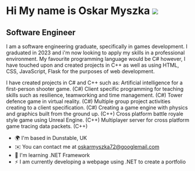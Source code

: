 Hi My name is Oskar Myszka ![](https://user-images.githubusercontent.com/18350557/176309783-0785949b-9127-417c-8b55-ab5a4333674e.gif)
====================================================================================================================================

Software Engineer
-----------------

I am a software engineering graduate, specifically in games development. I graduated in 2023 and i'm now looking to apply my skills in a professional environment. My favourite programming language would be C# however, I have touched upon and created projects in C++ as well as using HTML, CSS, JavaScript, Flask for the purposes of web development.

I have created projects in C# and C++ such as: Artificial intelligence for a first-person shooter game. (C#) Client specific programming for teaching skills such as resilience, teamworking and time management. (C#) Tower defence game in virtual reality. (C#) Multiple group project activities creating to a client specification. (C#) Creating a game engine with physics and graphics built from the ground up. (C++) Cross platform battle royale style game using Unreal Engine. (C++) Multiplayer server for cross platform game tracing data packets. (C++)

* 🌍  I'm based in Dunstable, UK
* ✉️  You can contact me at [oskarmyszka72@googlemail.com](mailto:oskarmyszka72@googlemail.com)
* 🧠  I'm learning .NET Framework
* ⚡  I am currently developing a webpage using .NET to create a portfolio

<!--
**oskvrDev/oskvrDev** is a ✨ _special_ ✨ repository because its `README.md` (this file) appears on your GitHub profile.

Here are some ideas to get you started:

- 🔭 I’m currently working on ...
- 🌱 I’m currently learning ...
- 👯 I’m looking to collaborate on ...
- 🤔 I’m looking for help with ...
- 💬 Ask me about ...
- 📫 How to reach me: ...
- 😄 Pronouns: ...
- ⚡ Fun fact: ...
-->
